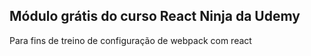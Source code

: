 ## Módulo grátis do curso React Ninja da Udemy

Para fins de treino de configuração de webpack com react